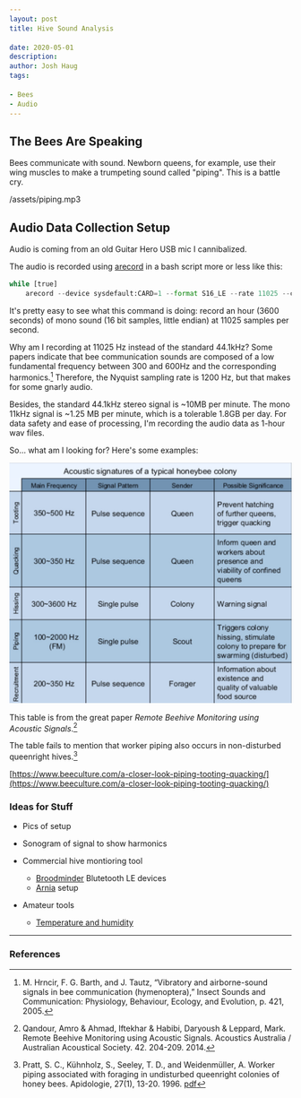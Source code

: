 ```yaml
---
layout: post
title: Hive Sound Analysis

date: 2020-05-01
description:
author: Josh Haug
tags:

- Bees
- Audio
---
```


## The Bees Are Speaking

Bees communicate with sound.  Newborn queens, for example, use their wing muscles to make a trumpeting sound called "piping".  This is a battle cry.  

/assets/piping.mp3


## Audio Data Collection Setup

Audio is coming from an old Guitar Hero USB mic I cannibalized.

The audio is recorded using [arecord](http://manpages.org/arecord) in a bash script more or less like this:

```python
while [true]    
    arecord --device sysdefault:CARD=1 --format S16_LE --rate 11025 --channels=1 --duration 3600 out.wav || break;
```


It's pretty easy to see what this command is doing: record an hour (3600 seconds) of mono sound (16 bit samples, little endian) at 11025 samples per second.

Why am I recording at 11025 Hz instead of the standard 44.1kHz? Some papers indicate that bee communication sounds are composed of a low fundamental frequency between 300 and 600Hz and the corresponding harmonics.[^fn-vibratory]  Therefore, the Nyquist sampling rate is 1200 Hz, but that makes for some gnarly audio.

Besides, the standard 44.1kHz stereo signal is ~10MB per minute. The mono 11kHz signal is ~1.25 MB per minute, which is a tolerable 1.8GB per day. For data safety and ease of processing, I'm recording the audio data as 1-hour wav files.

So... what am I looking for? Here's some examples:

![  ](assets/acoustic-signature.jpg)

This table is from the great paper *Remote Beehive Monitoring using Acoustic Signals*.[^fn-acoustics]

The table fails to mention that worker piping also occurs in non-disturbed queenright hives.[^fn-worker-piping]

[https://www.beeculture.com/a-closer-look-piping-tooting-quacking/](https://www.beeculture.com/a-closer-look-piping-tooting-quacking/)

### Ideas for Stuff

- Pics of setup
- Sonogram of signal to show harmonics

- Commercial hive montioring tool
  - [Broodminder](https://broodminder.com) Blutetooth LE devices
  - [Arnia](https://www.youtube.com/watch?v=ZoRyeiV7BSE) setup
- Amateur tools
  - [Temperature and humidity](https://www.youtube.com/watch?v=1hl_YaXvU0A)


---
### References

[^fn-acoustics]: Qandour, Amro & Ahmad, Iftekhar & Habibi, Daryoush & Leppard, Mark. Remote Beehive Monitoring using Acoustic Signals. Acoustics Australia / Australian Acoustical Society. 42. 204-209. 2014.

[^fn-vibratory]: M. Hrncir, F. G. Barth, and J. Tautz, “Vibratory and airborne-sound signals in bee communication (hymenoptera),” Insect Sounds and Communication: Physiology, Behaviour, Ecology, and Evolution, p. 421, 2005.

[^fn-worker-piping]: Pratt, S. C., Kühnholz, S., Seeley, T. D., and Weidenmüller, A. Worker piping associated with foraging in undisturbed queenright colonies of honey bees. Apidologie, 27(1), 13-20. 1996. [pdf](https://www.apidologie.org/articles/apido/pdf/1996/01/Apidologie_0044-8435_1996_27_1_ART0002.pdf)
